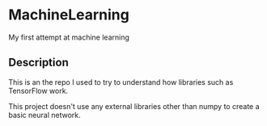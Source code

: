 # MachineLearning
My first attempt at machine learning

## Description
This is an the repo I used to try to understand how libraries such as TensorFlow work.

This project doesn't use any external libraries other than numpy to create a basic neural network.
